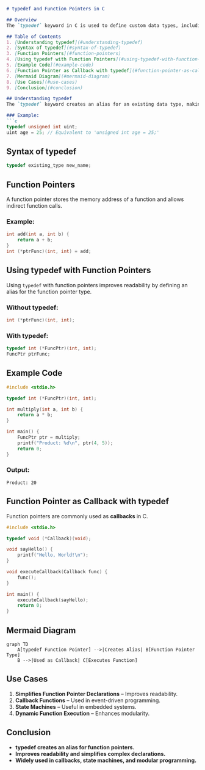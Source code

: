 ```markdown
# typedef and Function Pointers in C

## Overview
The `typedef` keyword in C is used to define custom data types, including function pointers. It simplifies complex function pointer declarations and enhances code readability.

## Table of Contents
1. [Understanding typedef](#understanding-typedef)
2. [Syntax of typedef](#syntax-of-typedef)
3. [Function Pointers](#function-pointers)
4. [Using typedef with Function Pointers](#using-typedef-with-function-pointers)
5. [Example Code](#example-code)
6. [Function Pointer as Callback with typedef](#function-pointer-as-callback-with-typedef)
7. [Mermaid Diagram](#mermaid-diagram)
8. [Use Cases](#use-cases)
9. [Conclusion](#conclusion)

## Understanding typedef
The `typedef` keyword creates an alias for an existing data type, making the code easier to read and maintain.

### Example:
```c
typedef unsigned int uint;
uint age = 25; // Equivalent to 'unsigned int age = 25;'
```

## Syntax of typedef
```c
typedef existing_type new_name;
```

## Function Pointers
A function pointer stores the memory address of a function and allows indirect function calls.

### Example:
```c
int add(int a, int b) {
    return a + b;
}
int (*ptrFunc)(int, int) = add;
```

## Using typedef with Function Pointers
Using `typedef` with function pointers improves readability by defining an alias for the function pointer type.

### Without typedef:
```c
int (*ptrFunc)(int, int);
```

### With typedef:
```c
typedef int (*FuncPtr)(int, int);
FuncPtr ptrFunc;
```

## Example Code
```c
#include <stdio.h>

typedef int (*FuncPtr)(int, int);

int multiply(int a, int b) {
    return a * b;
}

int main() {
    FuncPtr ptr = multiply;
    printf("Product: %d\n", ptr(4, 5));
    return 0;
}
```
### Output:
```
Product: 20
```

## Function Pointer as Callback with typedef
Function pointers are commonly used as **callbacks** in C.
```c
#include <stdio.h>

typedef void (*Callback)(void);

void sayHello() {
    printf("Hello, World!\n");
}

void executeCallback(Callback func) {
    func();
}

int main() {
    executeCallback(sayHello);
    return 0;
}
```

## Mermaid Diagram
```mermaid
graph TD
    A[typedef Function Pointer] -->|Creates Alias| B[Function Pointer Type]
    B -->|Used as Callback| C[Executes Function]
```

## Use Cases
1. **Simplifies Function Pointer Declarations** – Improves readability.
2. **Callback Functions** – Used in event-driven programming.
3. **State Machines** – Useful in embedded systems.
4. **Dynamic Function Execution** – Enhances modularity.

## Conclusion
- **typedef creates an alias for function pointers.**
- **Improves readability and simplifies complex declarations.**
- **Widely used in callbacks, state machines, and modular programming.**
```
